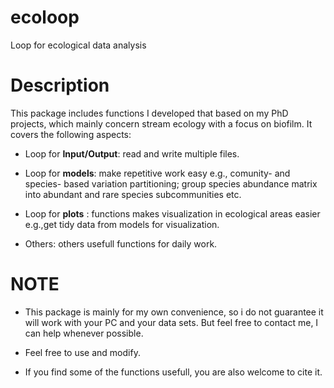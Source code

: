 # ecoloop
Loop for ecological data analysis

# Description

This package includes functions I developed that based on my PhD projects, which mainly concern stream ecology with a focus on biofilm. It covers the following aspects:

* Loop for **Input/Output**: read and write multiple files.

* Loop for **models**: make repetitive work easy e.g., comunity- and species- based variation partitioning; group species abundance matrix into abundant and rare species subcommunities etc.

* Loop for **plots** : functions makes visualization in ecological areas easier e.g.,get tidy data from models for visualization.

* Others: others usefull functions for daily work. 

# NOTE
* This package is mainly for my own convenience, so i do not guarantee it will work with your PC and your data sets. But feel free to contact me, I can help whenever possible.

* Feel free to use and modify.

* If you find some of the functions usefull, you are also welcome to cite it.

